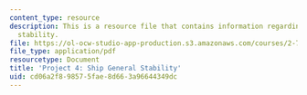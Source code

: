 ```yaml
---
content_type: resource
description: This is a resource file that contains information regarding ship general
  stability.
file: https://ol-ocw-studio-app-production.s3.amazonaws.com/courses/2-700-principles-of-naval-architecture-fall-2014/cd06a2f898575fae8d663a96644349dc_MIT2_700F14_project_4.pdf
file_type: application/pdf
resourcetype: Document
title: 'Project 4: Ship General Stability'
uid: cd06a2f8-9857-5fae-8d66-3a96644349dc
---
```

